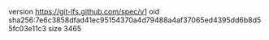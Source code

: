 version https://git-lfs.github.com/spec/v1
oid sha256:7e6c3858dfad41ec95154370a4d79488a4af37065ed4395dd6b8d55fc03e11c3
size 3465
